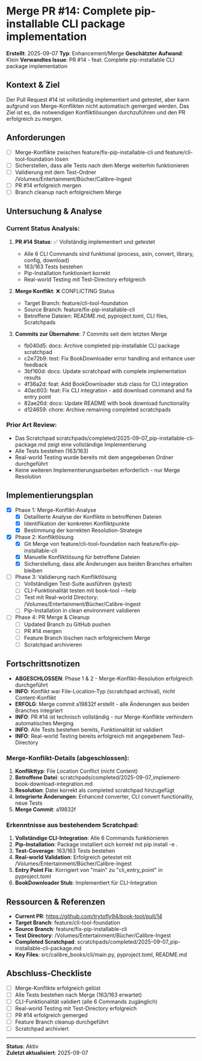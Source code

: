 # Merge PR #14: Complete pip-installable CLI package implementation

**Erstellt**: 2025-09-07
**Typ**: Enhancement/Merge
**Geschätzter Aufwand**: Klein
**Verwandtes Issue**: PR #14 - feat: Complete pip-installable CLI package implementation

## Kontext & Ziel
Der Pull Request #14 ist vollständig implementiert und getestet, aber kann aufgrund von Merge-Konflikten nicht automatisch gemerged werden. Das Ziel ist es, die notwendigen Konfliktlösungen durchzuführen und den PR erfolgreich zu mergen.

## Anforderungen
- [ ] Merge-Konflikte zwischen feature/fix-pip-installable-cli und feature/cli-tool-foundation lösen
- [ ] Sicherstellen, dass alle Tests nach dem Merge weiterhin funktionieren
- [ ] Validierung mit dem Test-Ordner /Volumes/Entertainment/Bücher/Calibre-Ingest
- [ ] PR #14 erfolgreich mergen
- [ ] Branch cleanup nach erfolgreichem Merge

## Untersuchung & Analyse

### Current Status Analysis:
1. **PR #14 Status**: ✅ Vollständig implementiert und getestet
   - Alle 6 CLI Commands sind funktional (process, asin, convert, library, config, download)
   - 163/163 Tests bestehen
   - Pip-Installation funktioniert korrekt
   - Real-world Testing mit Test-Directory erfolgreich

2. **Merge Konflikt**: ❌ CONFLICTING Status
   - Target Branch: feature/cli-tool-foundation  
   - Source Branch: feature/fix-pip-installable-cli
   - Betroffene Dateien: README.md, pyproject.toml, CLI files, Scratchpads

3. **Commits zur Übernahme**: 7 Commits seit dem letzten Merge
   - fb040d5: docs: Archive completed pip-installable CLI package scratchpad
   - c2e72b9: test: Fix BookDownloader error handling and enhance user feedback  
   - 3bf160d: docs: Update scratchpad with complete implementation results
   - 4f36a2d: feat: Add BookDownloader stub class for CLI integration
   - 40ac603: feat: Fix CLI integration - add download command and fix entry point
   - 82ae26d: docs: Update README with book download functionality
   - d124659: chore: Archive remaining completed scratchpads

### Prior Art Review:
- Das Scratchpad scratchpads/completed/2025-09-07_pip-installable-cli-package.md zeigt eine vollständige Implementierung
- Alle Tests bestehen (163/163)
- Real-world Testing wurde bereits mit dem angegebenen Ordner durchgeführt
- Keine weiteren Implementierungsarbeiten erforderlich - nur Merge Resolution

## Implementierungsplan

- [x] Phase 1: Merge-Konflikt-Analyse
  - [x] Detaillierte Analyse der Konflikte in betroffenen Dateien
  - [x] Identifikation der konkreten Konfliktpunkte
  - [x] Bestimmung der korrekten Resolution-Strategie

- [x] Phase 2: Konfliktlösung
  - [x] Git Merge von feature/cli-tool-foundation nach feature/fix-pip-installable-cli
  - [x] Manuelle Konfliktlösung für betroffene Dateien
  - [x] Sicherstellung, dass alle Änderungen aus beiden Branches erhalten bleiben

- [ ] Phase 3: Validierung nach Konfliktlösung
  - [ ] Vollständigen Test-Suite ausführen (pytest)
  - [ ] CLI-Funktionalität testen mit book-tool --help
  - [ ] Test mit Real-world Directory: /Volumes/Entertainment/Bücher/Calibre-Ingest
  - [ ] Pip-Installation in clean environment validieren

- [ ] Phase 4: PR Merge & Cleanup  
  - [ ] Updated Branch zu GitHub pushen
  - [ ] PR #14 mergen
  - [ ] Feature Branch löschen nach erfolgreichem Merge
  - [ ] Scratchpad archivieren

## Fortschrittsnotizen
- **ABGESCHLOSSEN**: Phase 1 & 2 - Merge-Konflikt-Resolution erfolgreich durchgeführt
- **INFO**: Konflikt war File-Location-Typ (scratchpad archival), nicht Content-Konflikt
- **ERFOLG**: Merge commit a19832f erstellt - alle Änderungen aus beiden Branches integriert
- **INFO**: PR #14 ist technisch vollständig - nur Merge-Konflikte verhindern automatisches Merging
- **INFO**: Alle Tests bestehen bereits, Funktionalität ist validiert
- **INFO**: Real-world Testing bereits erfolgreich mit angegebenem Test-Directory

### Merge-Konflikt-Details (abgeschlossen):
1. **Konflikttyp**: File Location Conflict (nicht Content)
2. **Betroffene Datei**: scratchpads/completed/2025-09-07_implement-book-download-integration.md
3. **Resolution**: Datei korrekt als completed scratchpad hinzugefügt
4. **Integrierte Änderungen**: Enhanced converter, CLI convert functionality, neue Tests
5. **Merge Commit**: a19832f

### Erkenntnisse aus bestehendem Scratchpad:
1. **Vollständige CLI-Integration**: Alle 6 Commands funktionieren
2. **Pip-Installation**: Package installiert sich korrekt mit pip install -e .
3. **Test-Coverage**: 163/163 Tests bestehen
4. **Real-world Validation**: Erfolgreich getestet mit /Volumes/Entertainment/Bücher/Calibre-Ingest
5. **Entry Point Fix**: Korrigiert von "main" zu "cli_entry_point" in pyproject.toml
6. **BookDownloader Stub**: Implementiert für CLI-Integration

## Ressourcen & Referenzen
- **Current PR**: https://github.com/trytofly94/book-tool/pull/14
- **Target Branch**: feature/cli-tool-foundation
- **Source Branch**: feature/fix-pip-installable-cli  
- **Test Directory**: /Volumes/Entertainment/Bücher/Calibre-Ingest
- **Completed Scratchpad**: scratchpads/completed/2025-09-07_pip-installable-cli-package.md
- **Key Files**: src/calibre_books/cli/main.py, pyproject.toml, README.md

## Abschluss-Checkliste
- [ ] Merge-Konflikte erfolgreich gelöst
- [ ] Alle Tests bestehen nach Merge (163/163 erwartet)
- [ ] CLI-Funktionalität validiert (alle 6 Commands zugänglich)
- [ ] Real-world Testing mit Test-Directory erfolgreich
- [ ] PR #14 erfolgreich gemerged
- [ ] Feature Branch cleanup durchgeführt
- [ ] Scratchpad archiviert

---
**Status**: Aktiv  
**Zuletzt aktualisiert**: 2025-09-07